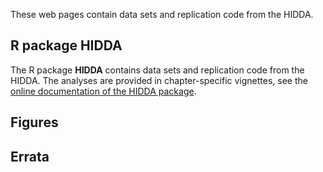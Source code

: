 These web pages contain data sets and replication code from the HIDDA.

## R package HIDDA

The R package **HIDDA** contains data sets and replication code from the HIDDA. The analyses are provided in chapter-specific vignettes, see the [online documentation of the HIDDA package](pkg/).

## Figures

## Errata
